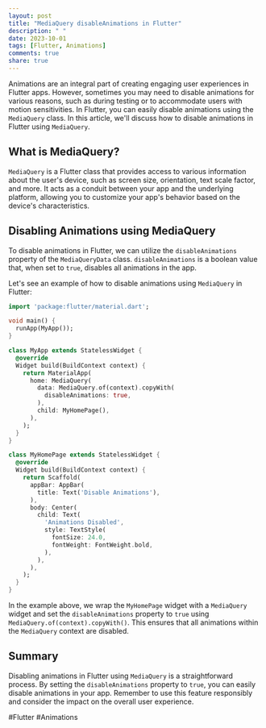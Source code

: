 ```yaml
---
layout: post
title: "MediaQuery disableAnimations in Flutter"
description: " "
date: 2023-10-01
tags: [Flutter, Animations]
comments: true
share: true
---
```


Animations are an integral part of creating engaging user experiences in Flutter apps. However, sometimes you may need to disable animations for various reasons, such as during testing or to accommodate users with motion sensitivities. In Flutter, you can easily disable animations using the `MediaQuery` class. In this article, we'll discuss how to disable animations in Flutter using `MediaQuery`.

## What is MediaQuery?

`MediaQuery` is a Flutter class that provides access to various information about the user's device, such as screen size, orientation, text scale factor, and more. It acts as a conduit between your app and the underlying platform, allowing you to customize your app's behavior based on the device's characteristics.

## Disabling Animations using MediaQuery

To disable animations in Flutter, we can utilize the `disableAnimations` property of the `MediaQueryData` class. `disableAnimations` is a boolean value that, when set to `true`, disables all animations in the app.

Let's see an example of how to disable animations using `MediaQuery` in Flutter:

```dart
import 'package:flutter/material.dart';

void main() {
  runApp(MyApp());
}

class MyApp extends StatelessWidget {
  @override
  Widget build(BuildContext context) {
    return MaterialApp(
      home: MediaQuery(
        data: MediaQuery.of(context).copyWith(
          disableAnimations: true,
        ),
        child: MyHomePage(),
      ),
    );
  }
}

class MyHomePage extends StatelessWidget {
  @override
  Widget build(BuildContext context) {
    return Scaffold(
      appBar: AppBar(
        title: Text('Disable Animations'),
      ),
      body: Center(
        child: Text(
          'Animations Disabled',
          style: TextStyle(
            fontSize: 24.0,
            fontWeight: FontWeight.bold,
          ),
        ),
      ),
    );
  }
}
```

In the example above, we wrap the `MyHomePage` widget with a `MediaQuery` widget and set the `disableAnimations` property to `true` using `MediaQuery.of(context).copyWith()`. This ensures that all animations within the `MediaQuery` context are disabled.

## Summary

Disabling animations in Flutter using `MediaQuery` is a straightforward process. By setting the `disableAnimations` property to `true`, you can easily disable animations in your app. Remember to use this feature responsibly and consider the impact on the overall user experience.

#Flutter #Animations